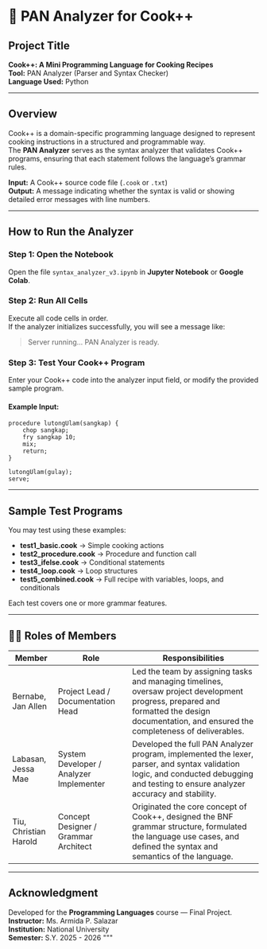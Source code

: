 # 🥘 PAN Analyzer for Cook++

## Project Title
**Cook++: A Mini Programming Language for Cooking Recipes**  
**Tool:** PAN Analyzer (Parser and Syntax Checker)  
**Language Used:** Python  

---

## Overview
Cook++ is a domain-specific programming language designed to represent cooking instructions in a structured and programmable way.  
The **PAN Analyzer** serves as the syntax analyzer that validates Cook++ programs, ensuring that each statement follows the language’s grammar rules.

**Input:** A Cook++ source code file (`.cook` or `.txt`)  
**Output:** A message indicating whether the syntax is valid or showing detailed error messages with line numbers.

---

## How to Run the Analyzer

### Step 1: Open the Notebook
Open the file `syntax_analyzer_v3.ipynb` in **Jupyter Notebook** or **Google Colab**.

### Step 2: Run All Cells
Execute all code cells in order.  
If the analyzer initializes successfully, you will see a message like:  
> Server running... PAN Analyzer is ready.

### Step 3: Test Your Cook++ Program
Enter your Cook++ code into the analyzer input field, or modify the provided sample program.

#### Example Input:
```cook
procedure lutongUlam(sangkap) {
    chop sangkap;
    fry sangkap 10;
    mix;
    return;
}

lutongUlam(gulay);
serve;
```

---

## Sample Test Programs

You may test using these examples:

- **test1_basic.cook** → Simple cooking actions  
- **test2_procedure.cook** → Procedure and function call  
- **test3_ifelse.cook** → Conditional statements  
- **test4_loop.cook** → Loop structures  
- **test5_combined.cook** → Full recipe with variables, loops, and conditionals  

Each test covers one or more grammar features.

---

## 👨‍🍳 Roles of Members 

| Member | Role | Responsibilities |
|---------|------|------------------|
| Bernabe, Jan Allen | Project Lead / Documentation Head | Led the team by assigning tasks and managing timelines, oversaw project development progress, prepared and formatted the design documentation, and ensured the completeness of deliverables. |
| Labasan, Jessa Mae | System Developer / Analyzer Implementer | Developed the full PAN Analyzer program, implemented the lexer, parser, and syntax validation logic, and conducted debugging and testing to ensure analyzer accuracy and stability. |
| Tiu, Christian Harold | Concept Designer / Grammar Architect | Originated the core concept of Cook++, designed the BNF grammar structure, formulated the language use cases, and defined the syntax and semantics of the language. |

---

## Acknowledgment

Developed for the **Programming Languages** course — Final Project.  
**Instructor:** Ms. Armida P. Salazar  
**Institution:** National University  
**Semester:** S.Y. 2025 - 2026
"""
